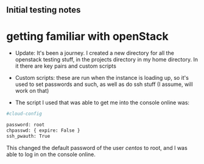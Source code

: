 ## Initial testing notes
# getting familiar with openStack

- Update: It's been a journey. I created a new directory for all the openstack testing stuff, in the projects directory in my home directory. In it there are key pairs and custom scripts

- Custom scripts: these are run when the instance is loading up, so it's used to set passwords and such, as well as do ssh stuff (I assume, will work on that)

- The script I used that was able to get me into the console online was:

```bash
#cloud-config

password: root
chpasswd: { expire: False }
ssh_pwauth: True
```
This changed the default password of the user _centos_ to root, and I was able to log in on the console online. 
















